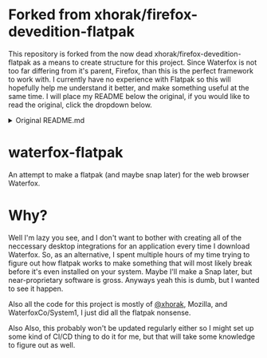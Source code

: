 # Forked from xhorak/firefox-devedition-flatpak
This repository is forked from the now dead xhorak/firefox-devedition-flatpak as a means to create structure for this project. Since Waterfox is not too far differing from it's parent, Firefox, than this is the perfect framework to work with. I currently have no experience with Flatpak so this will hopefully help me understand it better, and make something useful at the same time. I will place my README below the original, if you would like to read the original, click the dropdown below.

<details>
<summary>Original README.md</summary>

# firefox-flatpak
This is a set of patches, scripts and a manifest to build latest Firefox using Flatpak. DevEdition and Nightly are using GNOME 3.34 as base runtime. The UpstreamBinary Flatpak uses the FreeDesktop Platform for GNOME and KDE.

# Usage

Run ```./setup_runtime.sh``` to download and install GNOME SDK and FreeDesktop Platform for Flatpak.

Currently there are three builds available:
* org.mozilla.FirefoxNightly - to build latest nightly
* org.mozilla.FirefoxDevEdition - Firefox Developer Edition (branded aurora build)
* org.mozilla.FirefoxUpstreamBinary - pack a Firefox uptream binary as flatpak

## Prerequisites

Of course to build flatpaks the ```flatpak-builder``` package needs to be installed.

Please see the accompanying README.md in the specific build directory for further build requirements, e.g.
* org.mozilla.FirefoxNightly/README.md

## Build

To build specific build run:
```
./build.sh BUILD_NAME
```
for example 
```
./build.sh org.mozilla.FirefoxNightly
``` 
will build Firefox from master branch.

After the build is finished you can install the app by:
```
./install.sh BUILD_NAME
```

To start Firefox use:
```
flatpak run BUILD_NAME
```

For example:
```
flatpak run org.mozilla.FirefoxNightly
```

# Repository

Created repository with some additional instructions can be found there: https://firefox-flatpak.mojefedora.cz/
</details>

# waterfox-flatpak
An attempt to make a flatpak (and maybe snap later) for the web browser Waterfox.

# Why?

Well I'm lazy you see, and I don't want to bother with creating all of the neccessary desktop integrations for an application every time I download Waterfox. So, as an alternative, I spent multiple hours of my time trying to figure out how flatpak works to make something that will most likely break before it's even installed on your system. Maybe I'll make a Snap later, but near-proprietary software is gross. Anyways yeah this is dumb, but I wanted to see it happen.

Also all the code for this project is mostly of [@xhorak](https://github.com/xhorak/firefox-devedition-flatpak), Mozilla, and WaterfoxCo/System1, I just did all the flatpak nonsense.

Also Also, this probably won't be updated regularly either so I might set up some kind of CI/CD thing to do it for me, but that will take some knowledge to figure out as well. 